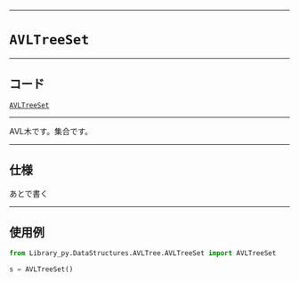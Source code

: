 _____

# `AVLTreeSet`

_____

## コード

[`AVLTreeSet`](https://github.com/titan-23/Library_py/blob/main/DataStructures/AVLTree/AVLTreeSet.py)
<!-- code=https://github.com/titan-23/Library_py/blob/main/DataStructures\AVLTree\AVLTreeSet.py -->

_____

AVL木です。集合です。
_____

## 仕様

あとで書く

_____

## 使用例

```python
from Library_py.DataStructures.AVLTree.AVLTreeSet import AVLTreeSet

s = AVLTreeSet()
```
